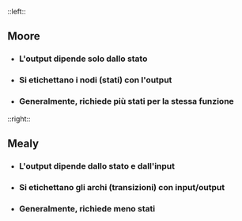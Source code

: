 ::left::
<div class="text-center">

## <Alert strong>Moore</Alert>

</div>

<VSpace space="4"/>

- ### L'output dipende solo dallo <Alert>stato</Alert>
- ### Si etichettano i **nodi** (stati) con l'output
- ### Generalmente, richiede <Alert>più stati</Alert> per la stessa funzione

::right::
<div class="text-center">

## <Alert strong>Mealy</Alert>

</div>

<VSpace space="4"/>

- ### L'output dipende dallo <Alert>stato</Alert> e dall'<Alert>input</Alert>
- ### Si etichettano gli **archi** (transizioni) con input/output
- ### Generalmente, richiede <Alert>meno stati</Alert>
